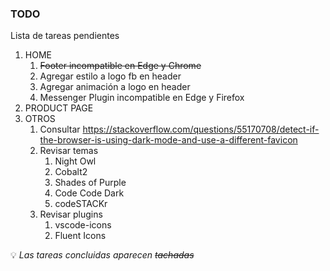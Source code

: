 ### TODO
Lista de tareas pendientes

1. HOME
    1. ~~Footer incompatible en Edge y Chrome~~
    2. Agregar estilo a logo fb en header
    3. Agregar animación a logo en header
    4. Messenger Plugin incompatible en Edge y Firefox
2. PRODUCT PAGE
3. OTROS
    1. Consultar https://stackoverflow.com/questions/55170708/detect-if-the-browser-is-using-dark-mode-and-use-a-different-favicon
    2. Revisar temas
        1. Night Owl
        2. Cobalt2
        3. Shades of Purple
        4. Code Code Dark
        5. codeSTACKr
    3. Revisar plugins
        1. vscode-icons
        2. Fluent Icons

💡 *Las tareas concluidas aparecen ~~tachadas~~*  
<br>